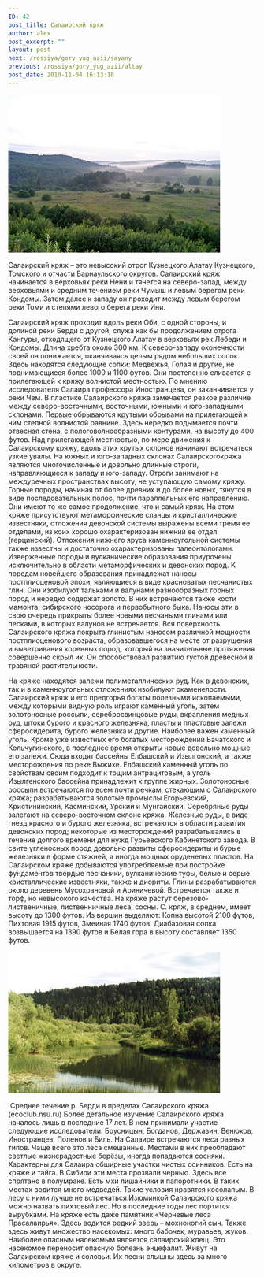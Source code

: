 ```yaml
---
ID: 42
post_title: Салаирский кряж
author: alex
post_excerpt: ""
layout: post
next: /rossiya/gory_yug_azii/sayany
previous: /rossiya/gory_yug_azii/altay
post_date: 2010-11-04 16:13:18
---
```


 

![](/img/book/506.jpg)

Салаирский кряж – это невысокий отрог Кузнецкого Алатау Кузнецкого, Томского и отчасти Барнаульского округов. Салаирский кряж начинается в верховьях реки Нени и тянется на северо-запад, между верховьями и средним течением реки Чумыш и левым берегом  реки Кондомы. Затем далее к западу он проходит между левым берегом реки Томи и степями левого берега реки Ини.
  
Салаирский кряж проходит вдоль реки Оби, с одной стороны, и долиной реки Берди с другой, служа как бы продолжением отрога Кангуры, отходящего от Кузнецкого Алатау в верховьях pек Лебеди и Кондомы. Длина хребта около 300 км.
К северо-западу оконечности своей он понижается, оканчиваясь целым рядом небольших сопок. Здесь находятся следующие сопки: Медвежья, Голая и другие, не поднимающиеся более 1000 и 1100 футов. Они постепенно сливается с прилегающей к кряжу волнистой местностью.
По мнению исследователя Салаира профессора Иностранцева, он заканчивается у реки Чем. В пластике Салаирского кряжа замечается резкое различие между северо-восточными, восточными, южными и юго-западными склонами. Первые обрываются крутыми обрывами на прилегающей к ним степной волнистой равнине. Здесь нередко подымается почти отвесная стена, с пологоволнообразными контурами, на высоту до 400 футов.
Над прилегающей местностью, по мере движения к Салаирскому кряжу, вдоль этих крутых склонов начинают встречаться узкие увалы. На южных и юго-западных склонах Салаирскогокряжа являются многочисленные и довольно длинные отроги, направляющиеся к западу и юго-западу. Отроги занимают на междуречных пространствах высоту, не уступающую самому кряжу.
Горные породы, начиная от более древних и до более новых, тянутся в виде последовательных полос, почти параллельных его направлению. Они имеют то же самое продолжение, что и самый кряж.
На этом кряже присутствуют метаморфические сланцы и кристаллические известняки, отложения девонской системы выражены всеми тремя ее отделами, из коих хорошо охарактеризован нижний ее отдел (герцинский). Отложения нижнего яруса каменноугольной системы также известны и достаточно охарактеризованы палеонтологами.
Изверженные породы и вулканические образования приурочены исключительно в области метаморфических и девонских пород. К породам новейшего образования принадлежат наносы постплиоценовой эпохи, являющиеся в виде красноватых песчанистых глин. Они изобилуют тальками и валунами разнообразных горных пород и нередко содержат золото. В них встречаются также кости мамонта, сибирского носорога и первобытного быка. Наносы эти в свою очередь прикрыты более новыми песчаными глинами или песками, в которых валунов не встречается. 
Вся поверхность Салаирского кряжа покрыта глинистым наносом различной мощности постплиоценового возраста, образовавшегося на месте от разрушения и выветривания коренных пород, который на значительные протяжения совершенно скрыл их. Он способствовал развитию густой древесной и травяной растительности.  
  
На кряже находятся залежи полиметаллических руд. Как в девонских, так и в каменноугольных отложениях изобилуют окаменелости. Салаирский кряж и его предгорья богаты полезными ископаемыми, между которыми видную роль играют каменный уголь, затем золотоносные россыпи, серебросвинцовые руды, вкрапления медных руд, штоки бурого и красного железняка, пласты и пластовые залежи сферосидерита, бурого железняка и другие.
Наиболее важен каменный уголь. Кроме уже известных его богатых месторождений Бачатского и Кольчугинского, в последнее время открыты новые довольно мощные его залежи. Сюда входят бассейны Елбашский и Изылгонский, а также месторождения по реке Выжихе. Елбашский каменный уголь по свойствам своим подходит к тощим антрацитовым, а уголь Изылгенского бассейна принадлежит к группе жирных. 
Золотоносные россыпи встречаются по всем почти речкам, стекающим с Салаирского кряжа; разрабатываются золотые промыслы Егорьевский, Христининский, Касминский, Урский и Мунгайский.
Серебряные руды залегают на северо-восточном склоне кряжа. Железные руды, в виде гнезд красного и бурого железняка, встречаются в области развития девонских пород; некоторые из месторождений разрабатывались в течение долгого времени для нужд Гурьевского Кабинетского завода. В свите угленосных пород довольно развиты сферосидериты и бурые железняки в форме стяжней, а иногда мощных оруденелых пластов. 
На Салаирском кряже добываются употребляемые при постройке фундаментов твердые песчаники, вулканические туфы, белые и серые кристаллические известняки, также и диориты. Глины разрабатываются около деревень Мусохрановой и Ариничевой. Встречается также и торф, но невысокого качества. На кряже растут березово-лиственичные, лиственничные леса, сосны.
С. кряж, в среднем, имеет высоту до 1300 футов. Из вершин выделяют: Копна высотой 2100 футов, Пихтовая 1915 футов, Змеиная 1740 футов. Диабазовая сопка возвышается на 1390 футов и Белая гора в высоту составляет 1350 футов. 


![](/img/text/Geogr_rai_ross/Gori_ugo_aziatskoi/Salairskii_kryazh/s_2.jpg)

&nbsp;Среднее течение р. Берди в пределах Салаирского кряжа (ecoclub.nsu.ru)
Более детальное изучение Салаирского кряжа началось лишь в последние 17 лет. В нем принимали участие следующие исследователи: Брусницын, Богданов, Державин, Венюков, Иностранцев, Поленов и Биль. 
На Салаире встречаются леса разных типов. Чаще всего это леса смешанные. Местами в них преобладают светлые жизнерадостные берёзы, иногда попадаются сосняки. Характерны для Салаира обширные участки чистых осинников. Есть на кряже и тайга. В Сибири эти места прозвали чернью. Здесь все спрятано в полумраке. Есть мхи лишайники и папоротники. В таких местах водится много медведей. Такие условия нравятся косолапым. В лесу с ними лучше не встречаться.Изюминкой Салаирского кряжа можно назвать пихтовый лес. Но в последние годы лес портится вырубками. На кряже есть даже памятник «Черневые леса Прасалаирья». Здесь водится редкий зверь – мохноногий сыч. Также здесь живут множество насекомых: много бабочек, муравьев, жуков.
Наиболее опасным насекомым является салаирский клещ. Это насекомое переносит опасную болезнь энцефалит. Живут на Салаирском кряже и соловьи. Их песни слышны здесь за много километров в округе.